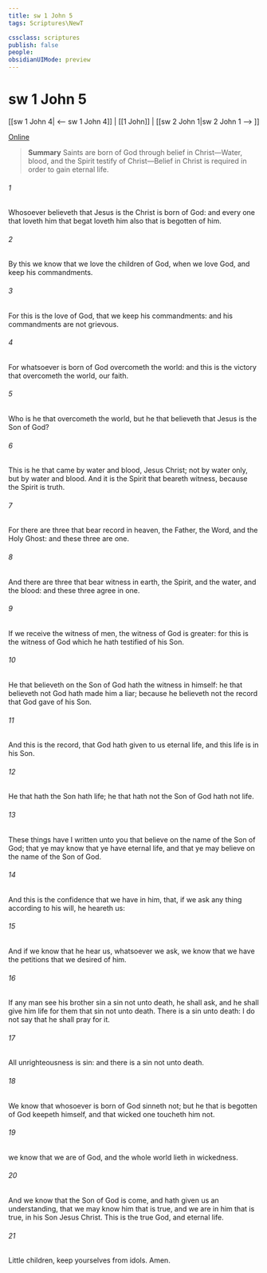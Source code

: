 ```yaml
---
title: sw 1 John 5
tags: Scriptures\NewT

cssclass: scriptures
publish: false
people:
obsidianUIMode: preview
---
```


# sw 1 John 5
[[sw 1 John 4| <-- sw 1 John 4]] | [[1 John]] | [[sw 2 John 1|sw 2 John 1 --> ]]

[Online](https://churchofjesuschrist.org/study/scriptures/nt/1-jn/5?lang=eng)

> __Summary__
Saints are born of God through belief in Christ—Water, blood, and the Spirit testify of Christ—Belief in Christ is required in order to gain eternal life.

###### 1 
Whosoever believeth that Jesus is the Christ is born of God: and every one that loveth him that begat loveth him also that is begotten of him.

###### 2 
By this we know that we love the children of God, when we love God, and keep his commandments.

###### 3 
For this is the love of God, that we keep his commandments: and his commandments are not grievous.

###### 4 
For whatsoever is born of God overcometh the world: and this is the victory that overcometh the world,  our faith.

###### 5 
Who is he that overcometh the world, but he that believeth that Jesus is the Son of God?

###### 6 
This is he that came by water and blood,  Jesus Christ; not by water only, but by water and blood. And it is the Spirit that beareth witness, because the Spirit is truth.

###### 7 
For there are three that bear record in heaven, the Father, the Word, and the Holy Ghost: and these three are one.

###### 8 
And there are three that bear witness in earth, the Spirit, and the water, and the blood: and these three agree in one.

###### 9 
If we receive the witness of men, the witness of God is greater: for this is the witness of God which he hath testified of his Son.

###### 10 
He that believeth on the Son of God hath the witness in himself: he that believeth not God hath made him a liar; because he believeth not the record that God gave of his Son.

###### 11 
And this is the record, that God hath given to us eternal life, and this life is in his Son.

###### 12 
He that hath the Son hath life;  he that hath not the Son of God hath not life.

###### 13 
These things have I written unto you that believe on the name of the Son of God; that ye may know that ye have eternal life, and that ye may believe on the name of the Son of God.

###### 14 
And this is the confidence that we have in him, that, if we ask any thing according to his will, he heareth us:

###### 15 
And if we know that he hear us, whatsoever we ask, we know that we have the petitions that we desired of him.

###### 16 
If any man see his brother sin a sin  not unto death, he shall ask, and he shall give him life for them that sin not unto death. There is a sin unto death: I do not say that he shall pray for it.

###### 17 
All unrighteousness is sin: and there is a sin not unto death.

###### 18 
We know that whosoever is born of God sinneth not; but he that is begotten of God keepeth himself, and that wicked one toucheth him not.

###### 19 
 we know that we are of God, and the whole world lieth in wickedness.

###### 20 
And we know that the Son of God is come, and hath given us an understanding, that we may know him that is true, and we are in him that is true,  in his Son Jesus Christ. This is the true God, and eternal life.

###### 21 
Little children, keep yourselves from idols. Amen.

